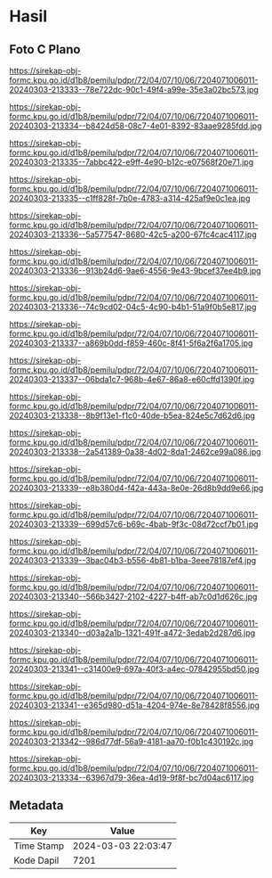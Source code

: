 # Hasil

## Foto C Plano

https://sirekap-obj-formc.kpu.go.id/d1b8/pemilu/pdpr/72/04/07/10/06/7204071006011-20240303-213333--78e722dc-90c1-49f4-a99e-35e3a02bc573.jpg

https://sirekap-obj-formc.kpu.go.id/d1b8/pemilu/pdpr/72/04/07/10/06/7204071006011-20240303-213334--b8424d58-08c7-4e01-8392-83aae9285fdd.jpg

https://sirekap-obj-formc.kpu.go.id/d1b8/pemilu/pdpr/72/04/07/10/06/7204071006011-20240303-213335--7abbc422-e9ff-4e90-b12c-e07568f20e71.jpg

https://sirekap-obj-formc.kpu.go.id/d1b8/pemilu/pdpr/72/04/07/10/06/7204071006011-20240303-213335--c1ff828f-7b0e-4783-a314-425af9e0c1ea.jpg

https://sirekap-obj-formc.kpu.go.id/d1b8/pemilu/pdpr/72/04/07/10/06/7204071006011-20240303-213336--5a577547-8680-42c5-a200-67fc4cac4117.jpg

https://sirekap-obj-formc.kpu.go.id/d1b8/pemilu/pdpr/72/04/07/10/06/7204071006011-20240303-213336--913b24d6-9ae6-4556-9e43-9bcef37ee4b9.jpg

https://sirekap-obj-formc.kpu.go.id/d1b8/pemilu/pdpr/72/04/07/10/06/7204071006011-20240303-213336--74c9cd02-04c5-4c90-b4b1-51a9f0b5e817.jpg

https://sirekap-obj-formc.kpu.go.id/d1b8/pemilu/pdpr/72/04/07/10/06/7204071006011-20240303-213337--a869b0dd-f859-460c-8f41-5f6a2f6a1705.jpg

https://sirekap-obj-formc.kpu.go.id/d1b8/pemilu/pdpr/72/04/07/10/06/7204071006011-20240303-213337--06bda1c7-968b-4e67-86a8-e60cffd1390f.jpg

https://sirekap-obj-formc.kpu.go.id/d1b8/pemilu/pdpr/72/04/07/10/06/7204071006011-20240303-213338--8b9f13e1-f1c0-40de-b5ea-824e5c7d62d6.jpg

https://sirekap-obj-formc.kpu.go.id/d1b8/pemilu/pdpr/72/04/07/10/06/7204071006011-20240303-213338--2a541389-0a38-4d02-8da1-2462ce99a086.jpg

https://sirekap-obj-formc.kpu.go.id/d1b8/pemilu/pdpr/72/04/07/10/06/7204071006011-20240303-213339--e8b380d4-f42a-443a-8e0e-26d8b9dd9e66.jpg

https://sirekap-obj-formc.kpu.go.id/d1b8/pemilu/pdpr/72/04/07/10/06/7204071006011-20240303-213339--699d57c6-b69c-4bab-9f3c-08d72ccf7b01.jpg

https://sirekap-obj-formc.kpu.go.id/d1b8/pemilu/pdpr/72/04/07/10/06/7204071006011-20240303-213339--3bac04b3-b556-4b81-b1ba-3eee78187ef4.jpg

https://sirekap-obj-formc.kpu.go.id/d1b8/pemilu/pdpr/72/04/07/10/06/7204071006011-20240303-213340--566b3427-2102-4227-b4ff-ab7c0d1d626c.jpg

https://sirekap-obj-formc.kpu.go.id/d1b8/pemilu/pdpr/72/04/07/10/06/7204071006011-20240303-213340--d03a2a1b-1321-491f-a472-3edab2d287d6.jpg

https://sirekap-obj-formc.kpu.go.id/d1b8/pemilu/pdpr/72/04/07/10/06/7204071006011-20240303-213341--c31400e9-697a-40f3-a4ec-07842955bd50.jpg

https://sirekap-obj-formc.kpu.go.id/d1b8/pemilu/pdpr/72/04/07/10/06/7204071006011-20240303-213341--e365d980-d51a-4204-974e-8e78428f8556.jpg

https://sirekap-obj-formc.kpu.go.id/d1b8/pemilu/pdpr/72/04/07/10/06/7204071006011-20240303-213342--986d77df-56a9-4181-aa70-f0b1c430192c.jpg

https://sirekap-obj-formc.kpu.go.id/d1b8/pemilu/pdpr/72/04/07/10/06/7204071006011-20240303-213334--63967d79-36ea-4d19-9f8f-bc7d04ac6117.jpg


## Metadata

| Key        | Value               |
| ---------- | ------------------- |
| Time Stamp | 2024-03-03 22:03:47 |
| Kode Dapil | 7201                |



